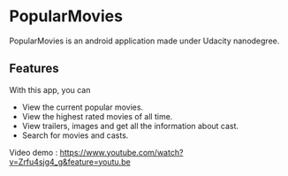 # PopularMovies

PopularMovies is an android application made under Udacity nanodegree. 

## Features

With this app, you can
- View the current popular movies.
- View the highest rated movies of all time.
- View trailers, images and get all the information about cast.
- Search for movies and casts.

Video demo : https://www.youtube.com/watch?v=Zrfu4sjg4_g&feature=youtu.be
